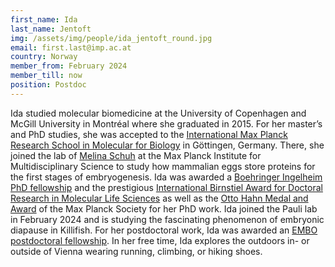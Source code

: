 ```yaml
---
first_name: Ida
last_name: Jentoft
img: /assets/img/people/ida_jentoft_round.jpg
email: first.last@imp.ac.at
country: Norway
member_from: February 2024
member_till: now
position: Postdoc
---
```

Ida studied molecular biomedicine at the University of Copenhagen and McGill University in Montréal where she graduated in 2015. For her master’s and PhD studies, she was accepted to the [International Max Planck Research School in Molecular for Biology](https://uni-goettingen.de/en/663763.html) in Göttingen, Germany. There, she joined the lab of [Melina Schuh](https://www.mpinat.mpg.de/mschuh) at the Max Planck Institute for Multidisciplinary Science to study how mammalian eggs store proteins for the first stages of embryogenesis. Ida was awarded a [Boehringer Ingelheim PhD fellowship](https://www.bifonds.de/fellowships-grants/phd-fellowships.html) and the prestigious [International Birnstiel Award for Doctoral Research in Molecular Life Sciences](https://www.imp.ac.at/achievements/birnstiel-award) as well as the [Otto Hahn Medal and Award](https://www.imp.ac.at/news/article/otto-hahn-medal-and-award-for-ida-jentoft) of the Max Planck Society for her PhD work. Ida joined the Pauli lab in February 2024 and is studying the fascinating phenomenon of embryonic diapause in Killifish. For her postdoctoral work, Ida was awarded an [EMBO postdoctoral fellowship](https://www.imp.ac.at/news/article/hat-trick-for-pauli-lab-three-fellowships-for-postdocs-and-student). In her free time, Ida explores the outdoors in- or outside of Vienna wearing running, climbing, or hiking shoes.
